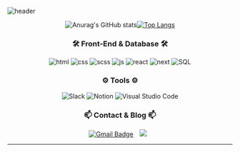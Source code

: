 ![header](https://capsule-render.vercel.app/api?type=waving&color=auto&height=300&section=header&text=Eunhasublue&fontSize=90)

<div align="center">

  ![Anurag's GitHub stats](https://github-readme-stats.vercel.app/api?username=eunhasublue&show_icons=true&theme=radical)[![Top Langs](https://github-readme-stats.vercel.app/api/top-langs/?username=eunhasublue&layout=compact&theme=radical)](https://github.com/eunhasublue/github-readme-stats)
  
  
### 🛠️ Front-End & Database 🛠️
![html](https://img.shields.io/badge/HTML5-E34F26?style=for-the-badge&logo=HTML5&logoColor=white)&nbsp;![css](https://img.shields.io/badge/Css3-1572B6?style=for-the-badge&logo=css3&logoColor=white)&nbsp;![scss](https://img.shields.io/badge/scss-CC6699?style=for-the-badge&logo=sass&logoColor=white)&nbsp;![js](https://img.shields.io/badge/JavaScript-F7DF1E?style=for-the-badge&logo=JavaScript&logoColor=white)&nbsp;![react](https://img.shields.io/badge/React-61DAFB?style=for-the-badge&logo=React&logoColor=black)&nbsp;![next](https://img.shields.io/badge/Next-000000?style=for-the-badge&logo=Next.js&logoColor=white)&nbsp;![SQL](https://img.shields.io/badge/Oracle_SQL-F80000?style=for-the-badge&logo=oracle&logoColor=white)

### ⚙️ Tools ⚙️
![Slack](https://img.shields.io/badge/Slack-4A154B?style=for-the-badge&logo=Slack&logoColor=white)&nbsp;![Notion](https://img.shields.io/badge/Notion-000000?style=for-the-badge&logo=Notion&logoColor=white)&nbsp;![Visual Studio Code](https://img.shields.io/badge/VSIUAL_STUDIO_CODE-5C2D91?style=for-the-badge&logo=VisualStudioCode&logoColor=white)

### 📫 Contact & Blog 📫
  [![Gmail Badge](https://img.shields.io/badge/Gmail-d14836?style=for-the-badge&logo=Gmail&logoColor=white&link=mailto:eunhasublooming@gmail.com)](mailto:eunhasublooming@gmail.com)&nbsp;<a href="https://velog.io/@eunhasublooming"><img src="https://img.shields.io/badge/Velog-20C997?style=for-the-badge&logo=Velog&logoColor=white&link=https://velog.io/@eunhasublooming" style="height : auto; margin-left : 10px; margin-right : 10px;"/></a>
<hr/>
  


</div>
